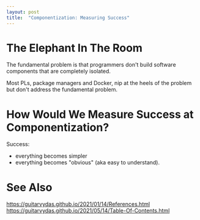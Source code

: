 ```yaml
---
layout: post
title:  "Componentization: Measuring Success"
---
```


# The Elephant In The Room
The fundamental problem is that programmers don't build software components that are completely isolated.

Most PLs, package managers and Docker, nip at the heels of the problem but don't address the fundamental problem.

# How Would We Measure Success at Componentization?

Success: 
- everything becomes simpler
- everything becomes "obvious" (aka easy to understand).

# See Also

https://guitarvydas.github.io/2021/01/14/References.html
https://guitarvydas.github.io/2021/05/14/Table-Of-Contents.html
  
<script src="https://utteranc.es/client.js" 
        repo="guitarvydas/guitarvydas.github.io" 
        issue-term="pathname" 
        theme="github-light" 
        crossorigin="anonymous" 
        async> 
</script> 
